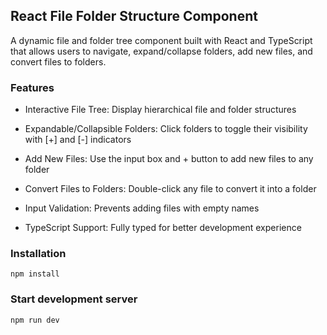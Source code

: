## React File Folder Structure Component

A dynamic file and folder tree component built with React and TypeScript that allows users to navigate, expand/collapse folders, add new files, and convert files to folders.

### Features

- Interactive File Tree: Display hierarchical file and folder structures

- Expandable/Collapsible Folders: Click folders to toggle their visibility with [+] and [-] indicators

- Add New Files: Use the input box and + button to add new files to any folder

- Convert Files to Folders: Double-click any file to convert it into a folder
- Input Validation: Prevents adding files with empty names
- TypeScript Support: Fully typed for better development experience

### Installation

```
npm install
```

### Start development server

```
npm run dev
```
